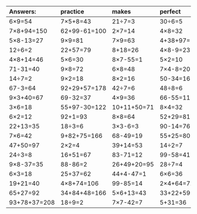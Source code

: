| Answers: | practice | makes | perfect | ! |
| :--- | :--- | :--- | :--- | :--- |
| 6×9=54 | 7×5+8=43 | 21÷7=3 | 30÷6=5 | 48+15=63 | 
| 7×8+94=150 | 62+99-61=100 | 2×7=14 | 4×8=32 | 3×4=12 | 
| 5×8-13=27 | 9×9=81 | 7×9=63 | 4+38+97=139 | 70+18=88 | 
| 12÷6=2 | 22+57=79 | 8+18=26 | 4×8-9=23 | 4÷2=2 | 
| 4×8+14=46 | 5×6=30 | 8×7-55=1 | 5×2=10 | 3+68=71 | 
| 71-31=40 | 9×8=72 | 6×8=48 | 7×4-8=20 | 58-40=18 | 
| 14÷7=2 | 9×2=18 | 8×2=16 | 50-34=16 | 35÷7=5 | 
| 67-3=64 | 92+29+57=178 | 42÷7=6 | 48÷8=6 | 7×2+47=61 | 
| 9×3+40=67 | 69-32=37 | 4×9=36 | 66-55=11 | 10-1=9 | 
| 3×6=18 | 55+97-30=122 | 10+11+50=71 | 8×4=32 | 3×9=27 | 
| 6×2=12 | 92+1=93 | 8×8=64 | 52+29=81 | 4×7=28 | 
| 22+13=35 | 18÷3=6 | 3×3-6=3 | 90-14=76 | 2×6=12 | 
| 7×6=42 | 9+82+75=166 | 68-49=19 | 55+25=80 | 26+53+90=169 | 
| 47+50=97 | 2×2=4 | 39+14=53 | 14÷2=7 | 9×4-36=0 | 
| 24÷3=8 | 16+51=67 | 83-71=12 | 99-58=41 | 3×2=6 | 
| 9×8-37=35 | 88-86=2 | 26+49+20=95 | 28÷7=4 | 34-33=1 | 
| 6×3=18 | 25+37=62 | 44+4-47=1 | 6×6=36 | 6×4=24 | 
| 19+21=40 | 4×8+74=106 | 99-85=14 | 2×4+64=72 | 35+48=83 | 
| 65+27=92 | 34+84+48=166 | 5×6+13=43 | 33+22+59=114 | 3+54+42=99 | 
| 93+78+37=208 | 18÷9=2 | 7×7-42=7 | 5+31=36 | 41-4=37 | 
